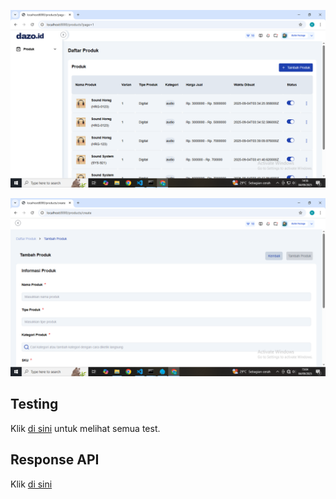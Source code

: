 ![App Screenshot](./public/1.png)

![App Screenshot](./public/2.png)

## Testing

Klik [di sini](https://github.com/komikodok/dazo-test-fullstack/tree/main/tests) untuk melihat semua test.

## Response API

Klik [di sini](https://github.com/komikodok/dazo-test-fullstack/blob/main/app/Http/Controllers/READMe.md)
